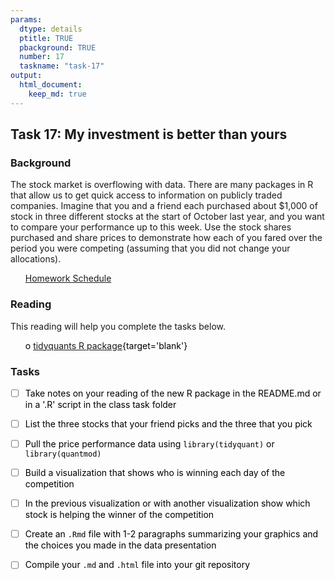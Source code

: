 ```yaml
---
params:
  dtype: details
  ptitle: TRUE
  pbackground: TRUE
  number: 17
  taskname: "task-17"
output:
  html_document:
    keep_md: true
---
```







## Task 17: My investment is better than yours 
### Background 

The stock market is overflowing with data.  There are many packages in R that allow us to get quick access to information on publicly traded companies.  Imagine that you and a friend each purchased about $1,000 of stock in three different stocks at the start of October last year, and you want to compare your performance up to this week.  Use the stock shares purchased and share prices to demonstrate how each of you fared over the period you were competing (assuming that you did not change your allocations). 

 * [Homework Schedule](../homework_schedule.html)




<style>
ul {
   color: black;
   list-style-type: none;
   list-style-position: outside;

}

</style>


### Reading

This reading will help you complete the tasks below.

* o [tidyquants R package](https://github.com/business-science/tidyquant){target='blank'}


### Tasks


* [ ] Take notes on your reading of the new R package in the README.md or in a '.R' script in the class task folder
* [ ] List the three stocks that your friend picks and the three that you pick
* [ ] Pull the price performance data using `library(tidyquant)` or `library(quantmod)`
* [ ] Build a visualization that shows who is winning each day of the competition
* [ ] In the previous visualization or with another visualization show which stock is helping the winner of the competition
* [ ] Create an `.Rmd` file with 1-2 paragraphs summarizing your graphics and the choices you made in the data presentation
* [ ] Compile your `.md` and `.html` file into your git repository


